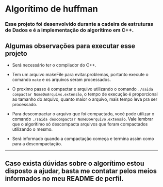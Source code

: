 # Algorítimo de huffman

### Esse projeto foi desenvolvido durante a cadeira de estruturas de Dados e é a implementação do algorítimo em C++.

## Algumas observações para executar esse projeto

 - Será necessário ter o compilador do C++.

 - Tem um arquivo makeFile para evitar.problemas, portanto execute o comando `make` e os arquivos seram processados.

 - O proximo passo é compactar o arquivo utilizando o comando `./saida compactar NomeDoArquivo.extensão`, o tempo de execução é proporcional ao tamanho do arquivo, quanto maior o arquivo, mais tempo leva pra ser processado.

 - Para descompactar o arquivo que foi compactado, você pode utilizar o comando `./saida descompactar NomeDoArquivo.extensão`. Vale lembrar que o algorítimo só descompacta arquivos que foram compactados utilizando o mesmo.

 - Será informado quando a compactação começa e termina assim como para a descompactação.

 ---
 ## Caso exista dúvidas sobre o algorítimo estou disposto a ajudar, basta me contatar pelos meios informados no meu README de perfil.
